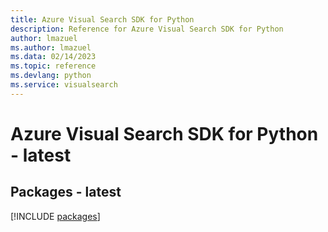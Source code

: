 ```yaml
---
title: Azure Visual Search SDK for Python
description: Reference for Azure Visual Search SDK for Python
author: lmazuel
ms.author: lmazuel
ms.data: 02/14/2023
ms.topic: reference
ms.devlang: python
ms.service: visualsearch
---
```

# Azure Visual Search SDK for Python - latest
## Packages - latest
[!INCLUDE [packages](visual-search-index.md)]